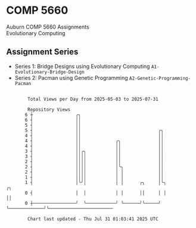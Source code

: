 # COMP 5660
Auburn COMP 5660 Assignments  
Evolutionary Computing

## Assignment Series
- Series 1: Bridge Designs using Evolutionary Computing `A1-Evolutionary-Bridge-Design`
- Series 2: Pacman using Genetic Programming `A2-Genetic-Programming-Pacman`

```

        Total Views per Day from 2025-05-03 to 2025-07-31

        Repository Views
       6 ┼                ╭╮
       6 ┤                ││
       5 ┤                ││
       5 ┤                ││                             ╭╮
       4 ┤                ││                             ││
       4 ┤                ││             ╭╮              ││
       4 ┤                ││             ││              ││
       3 ┤                ││╭╮           ││              ││
       3 ┤                ││││           ││              ││
       2 ┤                ││││           ││              ││
       2 ┤                ││││           │╰╮             ││
       2 ┤                ││││           │ │             ││
       1 ┤                ││││           │ │             ││
       1 ┤                │╰╯│           │ │      ╭╮     │╰╮             ╭╮
       0 ┤                │  │           │ │      ││     │ │             ││
       0 ┼────────────────╯  ╰───────────╯ ╰──────╯╰─────╯ ╰─────────────╯╰────────────────────────

        Chart last updated - Thu Jul 31 01:03:41 2025 UTC
        
```
